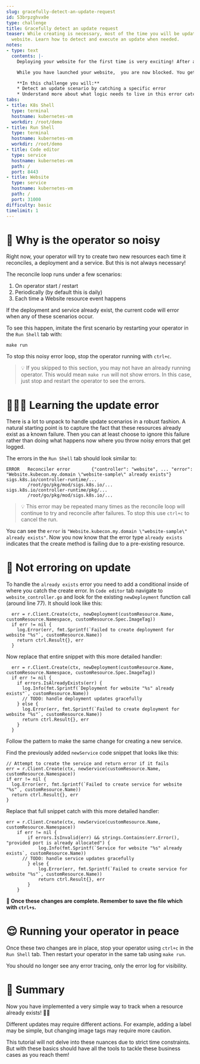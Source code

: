 ```yaml
---
slug: gracefully-detect-an-update-request
id: 53brpzghvx0e
type: challenge
title: Gracefully detect an update request
teaser: While creating is necessary, most of the time you will be updating an existing
  website. Learn how to detect and execute an update when needed.
notes:
- type: text
  contents: |-
    Deploying your website for the first time is very exciting! After an initial launch, the excitement comes when you release new features and improvements.

    While you have launched your website,  you are now blocked. You get an error any time you update your website since the operator can not re-create a deployment using the initial command.

    **In this challenge you will:**
    * Detect an update scenario by catching a specific error
    * Understand more about what logic needs to live in this error catch
tabs:
- title: K8s Shell
  type: terminal
  hostname: kubernetes-vm
  workdir: /root/demo
- title: Run Shell
  type: terminal
  hostname: kubernetes-vm
  workdir: /root/demo
- title: Code editor
  type: service
  hostname: kubernetes-vm
  path: /
  port: 8443
- title: Website
  type: service
  hostname: kubernetes-vm
  path: /
  port: 31000
difficulty: basic
timelimit: 1
---
```


🙉 Why is the operator so noisy
==============

Right now, your operator will try to create two new resources each time it reconciles, a deployment and a service. But this is not always necessary!

The reconcile loop runs under a few scenarios:
1. On operator start / restart
1. Periodically (by default this is daily)
1. Each time a Website resource event happens

If the deployment and service already exist, the current code will error when any of these scenarios occur.

To see this happen, imitate the first scenario by restarting your operator in the `Run Shell` tab with:

```
make run
```

To stop this noisy error loop, stop the operator running with `ctrl+c`.

> 💡 If you skipped to this section, you may not have an already running operator. This would mean `make run` will not show errors. In this case, just stop and restart the operator to see the errors.

🧑🏽‍🎓 Learning the update error
==============

There is a lot to unpack to handle update scenarios in a robust fashion. A natural starting point is to capture the fact that these resources already exist as a known failure. Then you can at least choose to ignore this failure rather than doing what happens now where you throw noisy errors that get logged.

The errors in the `Run Shell` tab should look similar to:
```
ERROR   Reconciler error        {"controller": "website", ... "error": "Website.kubecon.my.domain \"website-sample\" already exists"}
sigs.k8s.io/controller-runtime/...
        /root/go/pkg/mod/sigs.k8s.io/...
sigs.k8s.io/controller-runtime/pkg/...
        /root/go/pkg/mod/sigs.k8s.io/...
```

> 💡 This error may be repeated many times as the reconcile loop will continue to try and reconcile after failures. To stop this use `ctrl+c` to cancel the run.

You can see the `error` is `"Website.kubecon.my.domain \"website-sample\" already exists"`. Now you now know that the error type `already exists` indicates that the create method is failing due to a pre-existing resource.

🤫 Not erroring on update
==============

To handle the `already exists` error you need to add a conditional inside of where you catch the create error. In `Code editor` tab navigate to `website_controller.go` and look for the existing `newDeployment` function call (around line 77). It should look like this:

```
  err = r.Client.Create(ctx, newDeployment(customResource.Name, customResource.Namespace, customResource.Spec.ImageTag))
  if err != nil {
    log.Error(err, fmt.Sprintf(`Failed to create deployment for website "%s"`, customResource.Name))
    return ctrl.Result{}, err
  }
```

Now replace that entire snippet with this more detailed handler:
```
  err = r.Client.Create(ctx, newDeployment(customResource.Name, customResource.Namespace, customResource.Spec.ImageTag))
  if err != nil {
    if errors.IsAlreadyExists(err) {
      log.Info(fmt.Sprintf(`Deployment for website "%s" already exists"`, customResource.Name))
      // TODO: handle deployment updates gracefully
    } else {
      log.Error(err, fmt.Sprintf(`Failed to create deployment for website "%s"`, customResource.Name))
      return ctrl.Result{}, err
    }
  }
```

Follow the pattern to make the same change for creating a new service.

Find the previously added `newService` code snippet that looks like this:

```
// Attempt to create the service and return error if it fails
err = r.Client.Create(ctx, newService(customResource.Name, customResource.Namespace))
if err != nil {
  log.Error(err, fmt.Sprintf(`Failed to create service for website "%s"`, customResource.Name))
  return ctrl.Result{}, err
}
```

Replace that full snippet catch with this more detailed handler:
```
err = r.Client.Create(ctx, newService(customResource.Name, customResource.Namespace))
	if err != nil {
		if errors.IsInvalid(err) && strings.Contains(err.Error(), "provided port is already allocated") {
			log.Info(fmt.Sprintf(`Service for website "%s" already exists`, customResource.Name))
      // TODO: handle service updates gracefully
		} else {
			log.Error(err, fmt.Sprintf(`Failed to create service for website "%s"`, customResource.Name))
			return ctrl.Result{}, err
		}
	}
```

**💾 Once these changes are complete. Remember to save the file which with `ctrl+s`.**

😌 Running your operator in peace
==============

Once these two changes are in place, stop your operator using `ctrl+c` in the `Run Shell` tab. Then restart your operator in the same tab using `make run`.

You should no longer see any error tracing, only the error log for visibility.


📕 Summary
==============

Now you have implemented a very simple way to track when a resource already exists! 💪🏿

Different updates may require different actions. For example, adding a label may be simple, but changing image tags may require more caution.

This tutorial will not delve into these nuances due to strict time constraints. But with these basics should have all the tools to tackle these business cases as you reach them!
